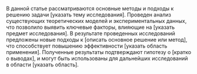 В данной статье рассматриваются основные методы и подходы к решению задачи [указать тему исследования]. Проведен анализ существующих теоретических моделей и экспериментальных данных, что позволило выявить ключевые факторы, влияющие на [указать предмет исследования]. В результате проведенных исследований предложены новые подходы к [описать основное решение или метод], что способствует повышению эффективности [указать область применения]. Полученные результаты подтверждают гипотезу о [кратко о выводах], и могут быть использованы для дальнейших исследований в области [указать область].